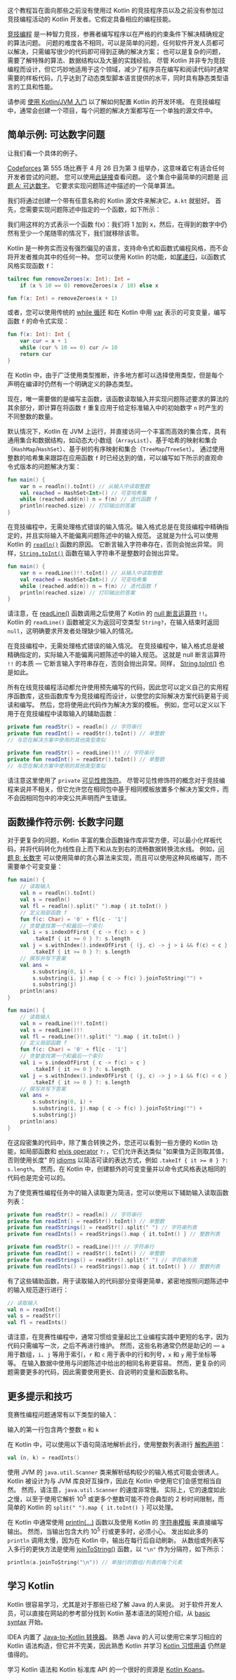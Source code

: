 [//]: # (title: 用于竞争性编程的 Kotlin)

这个教程旨在面向那些之前没有使用过 Kotlin 的竞技程序员以及之前没有参加过竞技编程活动的 Kotlin 开发者。它假定具备相应的编程技能。

[竞技编程](https://en.wikipedia.org/wiki/Competitive_programming) 是一种智力竞技，参赛者编写程序以在严格的约束条件下解决精确规定的算法问题。
问题的难度各不相同，可以是简单的问题，任何软件开发人员都可以解决，只需编写很少的代码即可得到正确的解决方案；
也可以是复杂的问题，需要了解特殊的算法、数据结构以及大量的实践经验。
尽管 Kotlin 并非专为竞技编程而设计，但它巧妙地适用于这个领域，减少了程序员在编写和阅读代码时通常需要的样板代码，几乎达到了动态类型脚本语言提供的水平，同时具有静态类型语言的工具和性能。

请参阅 [使用 Kotlin/JVM 入门](jvm-get-started.md) 以了解如何配置 Kotlin 的开发环境。
在竞技编程中，通常会创建一个项目，每个问题的解决方案都写在一个单独的源文件中。

## 简单示例: 可达数字问题

让我们看一个具体的例子。

[Codeforces](https://codeforces.com/)
第 555 场比赛于 4 月 26 日为第 3 组举办，这意味着它有适合任何开发者尝试的问题。
您可以使用[此链接](https://codeforces.com/contest/1157)查看问题。
这个集合中最简单的问题是
[问题 A: 可达数字](https://codeforces.com/contest/1157/problem/A)。
它要求实现问题陈述中描述的一个简单算法。

我们将通过创建一个带有任意名称的 Kotlin 源文件来解决它。`A.kt` 就挺好。
首先，您需要实现问题陈述中指定的一个函数，如下所示：

我们用这样的方式表示一个函数 f(x)：我们将 1 加到 x，然后，在得到的数字中仍然有至少一个尾随零的情况下，我们就移除该零。

Kotlin 是一种务实而没有强烈偏见的语言，支持命令式和函数式编程风格，而不会将开发者推向其中的任何一种。
您可以使用 Kotlin 的功能，如[尾递归](functions.md#尾递归函数)，以函数式风格实现函数 `f`：

```kotlin
tailrec fun removeZeroes(x: Int): Int =
    if (x % 10 == 0) removeZeroes(x / 10) else x

fun f(x: Int) = removeZeroes(x + 1)
```

或者，您可以使用传统的 [while 循环](control-flow.md) 和在 Kotlin 中用 [var](basic-syntax.md#变量) 表示的可变变量，编写函数 `f` 的命令式实现：

```kotlin
fun f(x: Int): Int {
    var cur = x + 1
    while (cur % 10 == 0) cur /= 10
    return cur
}
```

在 Kotlin 中，由于广泛使用类型推断，许多地方都可以选择使用类型，但是每个声明在编译时仍然有一个明确定义的静态类型。

现在，唯一需要做的是编写主函数，该函数读取输入并实现问题陈述要求的算法的其余部分，即计算在将函数 `f` 重复应用于给定标准输入中的初始数字 `n` 时产生的不同整数的数量。

默认情况下，Kotlin 在 JVM 上运行，并直接访问一个丰富而高效的集合库，具有通用集合和数据结构，如动态大小数组（`ArrayList`）、基于哈希的映射和集合（`HashMap`/`HashSet`）、基于树的有序映射和集合（`TreeMap`/`TreeSet`）。
通过使用整数的哈希集来跟踪在应用函数 `f` 时已经达到的值，可以编写如下所示的直观命令式版本的问题解决方案：

<tabs group="kotlin-versions">
<tab title="Kotlin 1.6.0 及更高版本" group-key="kotlin-1-6">

```kotlin
fun main() {
    var n = readln().toInt() // 从输入中读取整数
    val reached = HashSet<Int>() // 可变哈希集
    while (reached.add(n)) n = f(n) // 迭代函数 f
    println(reached.size) // 打印输出的答案
}
```

在竞技编程中，无需处理格式错误的输入情况。输入格式总是在竞技编程中精确指定的，并且实际输入不能偏离问题陈述中的输入规范。
这就是为什么可以使用 Kotlin 的 [`readln()`](https://kotlinlang.org/api/latest/jvm/stdlib/kotlin.io/readln.html) 函数的原因。
它断言输入字符串存在，否则会抛出异常。
同样，[`String.toInt()`](https://kotlinlang.org/api/latest/jvm/stdlib/kotlin.text/to-int.html) 函数在输入字符串不是整数时会抛出异常。

</tab>
<tab title="早期版本" group-key="kotlin-1-5">

```kotlin
fun main() {
    var n = readLine()!!.toInt() // 从输入中读取整数
    val reached = HashSet<Int>() // 可变哈希集 
    while (reached.add(n)) n = f(n) // 迭代函数 f
    println(reached.size) // 打印输出的答案
}
```

请注意，在 [readLine()](https://kotlinlang.org/api/latest/jvm/stdlib/kotlin.io/read-line.html) 函数调用之后使用了 Kotlin 的
[null 断言运算符](null-safety.md#the-operator) `!!`。
Kotlin 的 `readLine()` 函数被定义为返回可空类型 `String?`，在输入结束时返回 `null`，这明确要求开发者处理缺少输入的情况。

在竞技编程中，无需处理格式错误的输入情况。
在竞技编程中，输入格式总是被精确指定的，实际输入不能偏离问题陈述中的输入规范。
这就是 null 断言运算符 `!!` 的本质 — 它断言输入字符串存在，否则会抛出异常。同样，
[String.toInt()](https://kotlinlang.org/api/latest/jvm/stdlib/kotlin.text/to-int.html) 也是如此。

</tab>
</tabs>

所有在线竞技编程活动都允许使用预先编写的代码，因此您可以定义自己的实用程序函数库，这些函数库专为竞技编程而设计，以使您的实际解决方案代码更易于阅读和编写。
然后，您将使用此代码作为解决方案的模板。
例如，您可以定义以下用于在竞技编程中读取输入的辅助函数：

<tabs group="kotlin-versions">
<tab title="Kotlin 1.6.0 及更高版本" group-key="kotlin-1-6">

```kotlin
private fun readStr() = readln() // 字符串行
private fun readInt() = readStr().toInt() // 单整数
// 与您在解决方案中使用的其他类型类似
```

</tab>
<tab title="早期版本" group-key="kotlin-1-5">

```kotlin
private fun readStr() = readLine()!! // 字符串行
private fun readInt() = readStr().toInt() // 单整数
// 与您在解决方案中使用的其他类型类似
```

</tab>
</tabs>

请注意这里使用了 `private` [可见性修饰符](visibility-modifiers.md)。
尽管可见性修饰符的概念对于竞技编程来说并不相关，但它允许您在相同包中基于相同模板放置多个解决方案文件，而不会因相同包中的冲突公共声明而产生错误。

## 函数操作符示例: 长数字问题

对于更复杂的问题，Kotlin 丰富的集合函数操作库非常方便，可以最小化样板代码，并将代码转化为线性自上而下和从左到右的流畅数据转换流水线。
例如，[问题 B: 长数字](https://codeforces.com/contest/1157/problem/B) 可以使用简单的贪心算法来实现，而且可以使用这种风格编写，而不需要单个可变变量：

<tabs group="kotlin-versions">
<tab title="Kotlin 1.6.0 及更高版本" group-key="kotlin-1-6">

```kotlin
fun main() {
    // 读取输入
    val n = readln().toInt()
    val s = readln()
    val fl = readln().split(" ").map { it.toInt() }
    // 定义局部函数 f
    fun f(c: Char) = '0' + fl[c - '1']
    // 贪婪查找第一个和最后一个索引
    val i = s.indexOfFirst { c -> f(c) > c }
        .takeIf { it >= 0 } ?: s.length
    val j = s.withIndex().indexOfFirst { (j, c) -> j > i && f(c) < c }
        .takeIf { it >= 0 } ?: s.length
    // 撰写并写下答案
    val ans =
        s.substring(0, i) +
        s.substring(i, j).map { c -> f(c) }.joinToString("") +
        s.substring(j)
    println(ans)
}
```

</tab>
<tab title="早期版本" group-key="kotlin-1-5">

```kotlin
fun main() {
    // 读取输入
    val n = readLine()!!.toInt()
    val s = readLine()!!
    val fl = readLine()!!.split(" ").map { it.toInt() }
    // 定义局部函数 f
    fun f(c: Char) = '0' + fl[c - '1']
    // 贪婪查找第一个和最后一个索引
    val i = s.indexOfFirst { c -> f(c) > c }
        .takeIf { it >= 0 } ?: s.length
    val j = s.withIndex().indexOfFirst { (j, c) -> j > i && f(c) < c }
        .takeIf { it >= 0 } ?: s.length
    // 撰写并写下答案
    val ans =
        s.substring(0, i) +
        s.substring(i, j).map { c -> f(c) }.joinToString("") + 
        s.substring(j)
    println(ans)
}
```

</tab>
</tabs>

在这段密集的代码中，除了集合转换之外，您还可以看到一些方便的 Kotlin 功能，如局部函数和
[elvis operator](null-safety.md#elvis-operator) `?:`，它们允许表达类似 "如果值为正则取其值，否则使用长度" 的
[idioms](idioms.md) 以简洁可读的表达方式，例如 `.takeIf { it >= 0 } ?: s.length`。
然而，在 Kotlin 中，创建额外的可变变量并以命令式风格表达相同的代码也是完全可以的。

为了使竞赛性编程任务中的输入读取更为简洁，您可以使用以下辅助输入读取函数列表：

<tabs group="kotlin-versions">
<tab title="Kotlin 1.6.0 及更高版本" group-key="kotlin-1-6">

```kotlin
private fun readStr() = readln() // 字符串行
private fun readInt() = readStr().toInt() // 单整数
private fun readStrings() = readStr().split(" ") // 字符串列表
private fun readInts() = readStrings().map { it.toInt() } // 整数列表
```

</tab>
<tab title="早期版本" group-key="kotlin-1-5">

```kotlin
private fun readStr() = readLine()!! // 字符串行
private fun readInt() = readStr().toInt() // 单整数
private fun readStrings() = readStr().split(" ") // 字符串列表
private fun readInts() = readStrings().map { it.toInt() } // 整数列表
```

</tab>
</tabs>

有了这些辅助函数，用于读取输入的代码部分变得更简单，紧密地按照问题陈述中的输入规范逐行进行：

```kotlin
// 读取输入
val n = readInt()
val s = readStr()
val fl = readInts()
```

请注意，在竞赛性编程中，通常习惯给变量起比工业编程实践中更短的名字，因为代码只需编写一次，之后不再进行维护。
然而，这些名称通常仍然是助记的 — `a` 用于数组，`i`、`j` 等用于索引，`r` 和 `c` 用于表中的行和列号，`x` 和 `y` 用于坐标等等。
在输入数据中使用与问题陈述中给出的相同名称更容易。
然而，更复杂的问题需要更多的代码，因此需要使用更长、自说明的变量和函数名称。

## 更多提示和技巧

竞赛性编程问题通常有以下类型的输入：

输入的第一行包含两个整数 `n` 和 `k`

在 Kotlin 中，可以使用以下语句简洁地解析此行，使用整数列表进行 [解构声明](destructuring-declarations.md)：

```kotlin
val (n, k) = readInts()
```

使用 JVM 的 `java.util.Scanner` 类来解析结构较少的输入格式可能会很诱人。
Kotlin 被设计为与 JVM 库良好互操作，因此在 Kotlin 中使用它们会感觉相当自然。
然而，请注意，`java.util.Scanner` 的速度非常慢。
实际上，它的速度如此之慢，以至于使用它解析 10<sup>5</sup> 或更多个整数可能不符合典型的 2 秒时间限制，而简单的 Kotlin 的
`split(" ").map { it.toInt() }` 可以处理。

在 Kotlin 中通常使用 [println(...)](https://kotlinlang.org/api/latest/jvm/stdlib/kotlin.io/println.html) 函数以及使用
Kotlin 的 [字符串模板](strings.md#字符串模板) 来直接编写输出。
然而，当输出包含大约 10<sup>5</sup> 行或更多时，必须小心。
发出如此多的 `println` 调用太慢，因为在 Kotlin 中，输出在每行后自动刷新。
从数组或列表写入多行的更快方法是使用 [joinToString()](https://kotlinlang.org/api/latest/jvm/stdlib/kotlin.collections/join-to-string.html) 函数，以 `"\n"` 作为分隔符，如下所示：

```kotlin
println(a.joinToString("\n")) // 单独行的数组/列表的每个元素
```

## 学习 Kotlin

Kotlin 很容易学习，尤其是对于那些已经了解 Java 的人来说。
对于软件开发人员，可以直接在网站的参考部分找到 Kotlin 基本语法的简短介绍，从 [basic syntax](basic-syntax.md) 开始。

IDEA 内置了 [Java-to-Kotlin 转换器](https://www.jetbrains.com/help/idea/converting-a-java-file-to-kotlin-file.html)。
熟悉 Java 的人可以使用它来学习相应的 Kotlin 语法构造，但它并不完美，因此熟悉 Kotlin 并学习 [Kotlin 习惯用语](idioms.md) 仍然是值得的。

学习 Kotlin 语法和 Kotlin 标准库 API 的一个很好的资源是 [Kotlin Koans](koans.md)。

